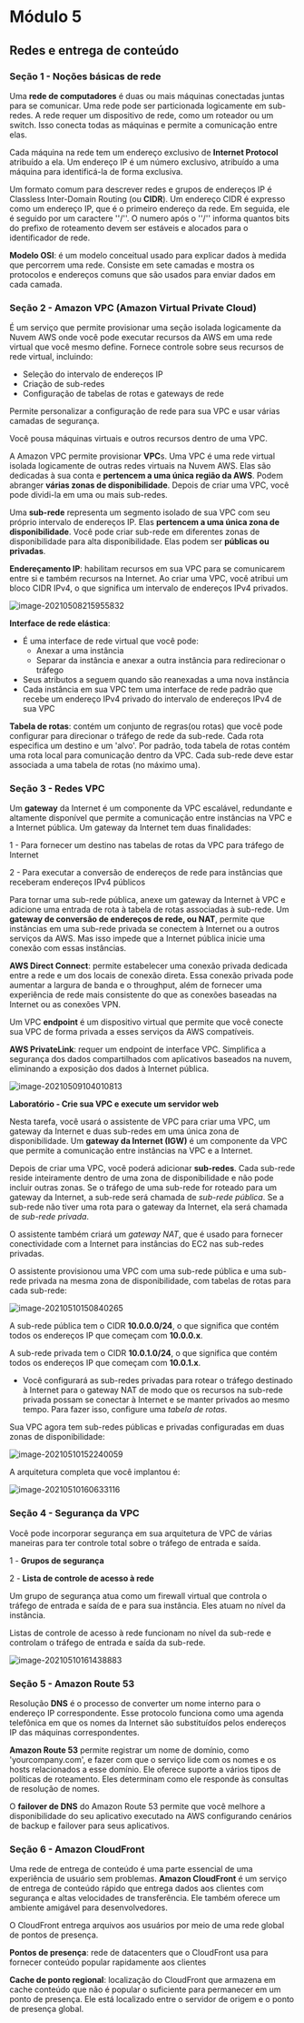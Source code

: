 # Módulo 5

## Redes e entrega de conteúdo

### Seção 1 - Noções básicas de rede

Uma **rede de computadores** é duas ou mais máquinas conectadas juntas para se comunicar. Uma rede pode ser particionada logicamente em sub-redes. A rede requer um dispositivo de rede, como um roteador ou um switch. Isso conecta todas as máquinas e permite a comunicação entre elas.

Cada máquina na rede tem um endereço exclusivo de **Internet Protocol** atribuído a ela. Um endereço IP é um número exclusivo, atribuído a uma máquina para identificá-la de forma exclusiva.

Um formato comum para descrever redes e grupos de endereços IP é Classless Inter-Domain Routing (ou **CIDR**). Um endereço CIDR é expresso como um endereço IP, que é o primeiro endereço da rede. Em seguida, ele é seguido por um caractere ''/''. O numero após o ''/'' informa quantos bits do prefixo de roteamento devem ser estáveis e alocados para o identificador de rede.

 **Modelo OSI**: é um modelo conceitual usado para explicar dados à medida que percorrem uma rede. Consiste em sete camadas e mostra os protocolos e endereços comuns que são usados para enviar dados em cada camada.



### Seção 2 - Amazon VPC (Amazon Virtual Private Cloud)

É um serviço que permite provisionar uma seção isolada logicamente da Nuvem AWS onde você pode executar recursos da AWS em uma rede virtual que você mesmo define. Fornece controle sobre seus recursos de rede virtual, incluindo:

- Seleção do intervalo de endereços IP
- Criação de sub-redes
- Configuração de tabelas de rotas e gateways de rede

Permite personalizar a configuração de rede para sua VPC e usar várias camadas de segurança.

Você pousa máquinas virtuais e outros recursos dentro de uma VPC.

A Amazon VPC permite provisionar **VPC**s. Uma VPC é uma rede virtual isolada logicamente de outras redes virtuais na Nuvem AWS. Elas são dedicadas à sua conta  e **pertencem a uma única região da AWS**. Podem abranger **várias zonas de disponibilidade**. Depois de criar uma VPC, você pode dividi-la em uma ou mais sub-redes. 

Uma **sub-rede** representa um segmento isolado de sua VPC com seu próprio intervalo de endereços IP. Elas **pertencem a uma única zona de disponibilidade**. Você pode criar sub-rede em diferentes zonas de disponibilidade para alta disponibilidade. Elas podem ser **públicas ou privadas**.

**Endereçamento IP**: habilitam recursos em sua VPC para se comunicarem entre si e também recursos na Internet. Ao criar uma VPC, você atribui um bloco CIDR IPv4, o que significa um intervalo de endereços IPv4 privados.

![image-20210508215955832](C:\Users\Amanda\Documents\AWS\imagens\imagem-2.png)

**Interface de rede elástica**:

- É uma interface de rede virtual que você pode:
  - Anexar a uma instância
  - Separar da instância e anexar a outra instância para redirecionar o tráfego
- Seus atributos a seguem quando são reanexadas a uma nova instância
- Cada instância em sua VPC tem uma interface de rede padrão que recebe um endereço IPv4 privado do intervalo de endereços IPv4 de sua VPC

**Tabela de rotas**: contém um conjunto de regras(ou rotas) que você pode configurar para direcionar o tráfego de rede da sub-rede. Cada rota especifica um destino e um 'alvo'. Por padrão, toda tabela de rotas contém uma rota local para comunicação dentro da VPC. Cada sub-rede deve estar associada a uma tabela de rotas (no máximo uma).



### Seção 3 - Redes VPC

Um **gateway** da Internet é um componente da VPC escalável, redundante e altamente disponível que permite a comunicação entre instâncias na VPC e a Internet pública. Um gateway da Internet tem duas finalidades:

1 -  Para fornecer um destino nas tabelas de rotas da VPC para tráfego de Internet

2 - Para executar a conversão de endereços de rede para instâncias que receberam endereços IPv4 públicos

Para tornar uma sub-rede pública, anexe um gateway da Internet à VPC e adicione uma entrada de rota à tabela de rotas associadas à sub-rede. Um **gateway de conversão de endereços de rede, ou NAT**, permite que instâncias em uma sub-rede privada se conectem à Internet ou a outros serviços da AWS. Mas isso impede que a Internet pública inicie uma conexão com essas instâncias.

**AWS Direct Connect**: permite estabelecer uma conexão privada dedicada entre a rede e um dos locais de conexão direta. Essa conexão privada pode aumentar a largura de banda e o throughput, além de fornecer uma experiência de rede mais consistente do que  as conexões baseadas na Internet ou as conexões VPN.

Um VPC **endpoint** é um dispositivo virtual que permite que você conecte sua VPC de forma privada a esses serviços da AWS compatíveis.

**AWS PrivateLink**: requer um endpoint de interface VPC. Simplifica a segurança dos dados compartilhados com aplicativos baseados na nuvem, eliminando a exposição dos dados à Internet pública.

![image-20210509104010813](C:\Users\Amanda\Documents\AWS\imagens\imagem-3.png)



**Laboratório - Crie sua VPC e execute um servidor web**

Nesta tarefa, você usará o assistente de VPC para criar uma  VPC, um gateway da Internet e duas sub-redes em uma única zona de  disponibilidade. Um **gateway da Internet (IGW)** é um componente da VPC que permite a comunicação entre instâncias na VPC e a Internet.

Depois de criar uma VPC, você poderá adicionar **sub-redes**. Cada sub-rede reside inteiramente dentro de uma zona de disponibilidade e não pode incluir outras zonas. Se o tráfego de uma sub-rede for  roteado para um gateway da Internet, a sub-rede será chamada de *sub-rede pública*. Se a sub-rede não tiver uma rota para o gateway da Internet, ela será chamada de *sub-rede privada*.

O assistente também criará um *gateway NAT*, que é usado para fornecer conectividade com a Internet para instâncias do EC2 nas sub-redes privadas.

O assistente provisionou uma VPC com uma sub-rede pública e uma  sub-rede privada na mesma zona de disponibilidade, com tabelas de rotas  para cada sub-rede:

![image-20210510150840265](C:\Users\Amanda\Documents\AWS\imagens\imagem-4.png)

A sub-rede pública tem o CIDR **10.0.0.0/24**, o que significa que contém todos os endereços IP que começam com **10.0.0.x**.

A sub-rede privada tem o CIDR **10.0.1.0/24**, o que significa que contém todos os endereços IP que começam com **10.0.1.x**.

- Você configurará as sub-redes privadas para rotear o tráfego  destinado à Internet para o gateway NAT de modo que os recursos na  sub-rede privada possam se conectar à Internet e se manter privados ao  mesmo tempo. Para fazer isso, configure uma *tabela de rotas*.

Sua VPC agora tem sub-redes públicas e privadas configuradas em duas zonas de disponibilidade:

![image-20210510152240059](C:\Users\Amanda\Documents\AWS\imagens\imagem-5.png)

A arquitetura completa que você implantou é:

![image-20210510160633116](C:\Users\Amanda\Documents\AWS\imagens\imagem-6.png)



### Seção 4 - Segurança da VPC

Você pode incorporar segurança em sua arquitetura de VPC de várias maneiras para ter controle total sobre o tráfego de entrada e saída. 

1 - **Grupos de segurança**

2 - **Lista de controle de acesso à rede**

Um grupo de segurança atua como um firewall virtual que controla o tráfego de entrada e saída de e para sua instância. Eles atuam no nível da instância.

Listas de controle de acesso à rede funcionam no nível da sub-rede e controlam o tráfego de entrada e saída da sub-rede.  

![image-20210510161438883](C:\Users\Amanda\Documents\AWS\imagens\imagem-7.png)



### Seção 5 - Amazon Route 53  

Resolução **DNS** é o processo de converter um nome interno para o endereço IP correspondente. Esse protocolo funciona como uma agenda telefônica em que os nomes da Internet são substituídos pelos endereços IP das máquinas correspondentes.

**Amazon Route 53** permite registrar um nome de domínio, como 'yourcompany.com', e fazer com que o serviço lide com os nomes e os hosts relacionados a esse domínio. Ele oferece suporte a vários tipos de políticas de roteamento. Eles determinam como ele responde às consultas de resolução de nomes.

O **failover de DNS** do Amazon Route 53 permite que você melhore a disponibilidade do seu aplicativo executado na AWS configurando cenários de backup e failover para seus aplicativos. 



### Seção 6 - Amazon CloudFront 

Uma rede de entrega de conteúdo é uma parte essencial de uma experiência de usuário sem problemas. **Amazon CloudFront** é um serviço de entrega de conteúdo rápido que entrega dados aos clientes com segurança e altas velocidades de transferência. Ele também oferece um ambiente amigável para desenvolvedores.

O CloudFront entrega arquivos aos usuários por meio de uma rede global de pontos de presença.

**Pontos de presença**: rede de datacenters que o CloudFront usa para fornecer conteúdo popular rapidamente aos clientes

**Cache de ponto regional**: localização do CloudFront que armazena em cache conteúdo que não é popular o suficiente para permanecer em um ponto de presença. Ele está localizado entre o servidor de origem e o ponto de presença global.




